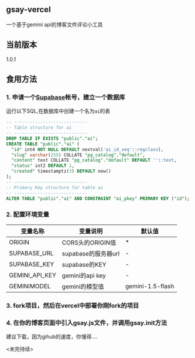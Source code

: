 ## gsay-vercel
一个基于gemini api的博客文件评论小工具

## 当前版本
1.0.1

## 食用方法 

### 1. 申请一个[Supabase](https://supabase.com)帐号，建立一个数据库
运行以下SQL,在数据库中创建一个名为`ai`的表
```sql
-- ----------------------------
-- Table structure for ai
-- ----------------------------
DROP TABLE IF EXISTS "public"."ai";
CREATE TABLE "public"."ai" (
  "id" int4 NOT NULL DEFAULT nextval('ai_id_seq'::regclass),
  "slug" varchar(255) COLLATE "pg_catalog"."default",
  "content" text COLLATE "pg_catalog"."default" DEFAULT ''::text,
  "status" int2 DEFAULT 1,
  "created" timestamptz(3) DEFAULT now()
);
-- ----------------------------
-- Primary Key structure for table ai
-- ----------------------------
ALTER TABLE "public"."ai" ADD CONSTRAINT "ai_pkey" PRIMARY KEY ("id");
```

### 2. 配置环境变量
|变量名称|变量说明|默认值|
|-|-|-|
|ORIGIN|CORS头的ORIGIN值|*|
|SUPABASE_URL|supabase的服务器url|-|
|SUPABASE_KEY|supabase的KEY|-|
|GEMINI_API_KEY|gemini的api key|-|
|GEMINIMODEL|gemini的模型值|gemini-1.5-flash|

### 3. fork项目，然后在vercel中部署你刚fork的项目

### 4. 在你的博客页面中引入gsay.js文件，并调用gsay.init方法

建议下载，因为gihub的速度，你懂得....

<未完待续>
